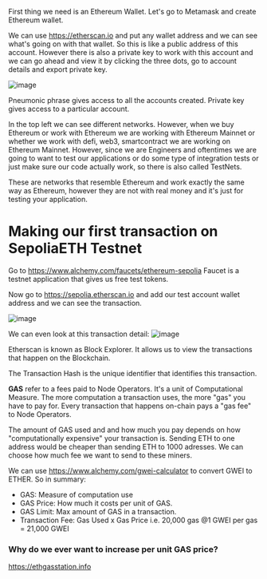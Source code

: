 First thing we need is an Ethereum Wallet. Let's go to Metamask and create Ethereum wallet.

We can use https://etherscan.io and put any wallet address and we can see what's going on with that wallet. So this is like a public address of this account. However there is also a private key to work with this account and we can go ahead and view it by clicking the three dots, go to account details and export private key.

![image](https://github.com/vivekprm/solidity-smart-contract/assets/2403660/012e5ddf-5f28-44ab-879e-cd1bbdb3d464)

Pneumonic phrase gives access to all the accounts created. Private key gives access to a particular account.

In the top left we can see different networks. However, when we buy Ethereum or work with Ethereum we are working with Ethereum Mainnet or whether we work with defi, web3, smartcontract we are working on Ethereum Mainnet. However, since we are Engineers and oftentimes we are going to want to test our applications or do some type of integration tests or just make sure our code actually work, so there is also called TestNets.

These are networks that resemble Ethereum and work exactly the same way as Ethereum, however they are not with real money and it's just for testing your application.

# Making our first transaction on SepoliaETH Testnet
Go to https://www.alchemy.com/faucets/ethereum-sepolia
Faucet is a testnet application that gives us free test tokens.

Now go to https://sepolia.etherscan.io and add our test account wallet address and we can see the transaction.

![image](https://github.com/vivekprm/solidity-smart-contract/assets/2403660/d36bf2de-4e42-4c78-a974-d3caa17b22dd)

We can even look at this transaction detail:
![image](https://github.com/vivekprm/solidity-smart-contract/assets/2403660/aaf29517-061a-4382-9275-1d754c7f5688)

Etherscan is known as Block Explorer. It allows us to view the transactions that happen on the Blockchain.

The Transaction Hash is the unique identifier that identifies this transaction.

**GAS** refer to a fees paid to Node Operators. It's a unit of Computational Measure. The more computation a transaction uses, the more "gas" you have to pay for. 
Every transaction that happens on-chain pays a "gas fee" to Node Operators.

The amount of GAS used and and how much you pay depends on how "computationally expensive" your transaction is.
Sending ETH to one address would be cheaper than sending ETH to 1000 adresses. We can choose how much fee we want to send to these miners.

We can use https://www.alchemy.com/gwei-calculator to convert GWEI to ETHER. So in summary:
- GAS: Measure of computation use
- GAS Price: How much it costs per unit of GAS.
- GAS Limit: Max amount of GAS  in a transaction.
- Transaction Fee: Gas Used x Gas Price i.e. 20,000 gas @1 GWEI per gas = 21,000 GWEI

### Why do we ever want to increase per unit GAS price?
https://ethgasstation.info
